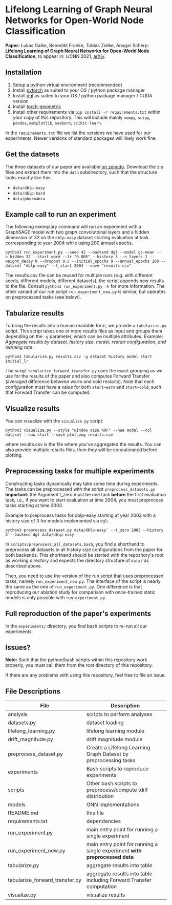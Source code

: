 # Lifelong Learning of Graph Neural Networks for Open-World Node Classification

**Paper:** Lukas Galke, Benedikt Franke, Tobias Zielke, Ansgar Scherp: **Lifelong Learning of Graph Neural Networks for Open-World Node Classification**, to appear in: IJCNN 2021, [arXiv](https://arxiv.org/abs/2006.14422).

## Installation

1. Setup a python virtual environment (recommended)
2. Install [pytorch](https://pytorch.org/get-started/locally/) as suited to your
   OS / python package manager
3. Install [dgl](https://www.dgl.ai/pages/start.html) as suited to your
   OS / python package manager / CUDA version
4. Install [torch-geometric](https://github.com/rusty1s/pytorch_geometric)
5. Install other requirements via `pip install -r requirements.txt` within your
   copy of this repository. This will include mainly `numpy`, `scipy`, `pandas`, `matplotlib`, `seaborn`, `scikit-learn`.

In the `requirements.txt` file  we list the versions we have used for our experiments. Newer versions of standard packages will likely work fine.


## Get the datasets

The three datasets of our paper are available [on zenodo](https://zenodo.org/record/3764770).
Download the zip files and extract them into the `data` subdirectory, such that the structure looks exactly like this:

- `data/dblp-easy`
- `data/dblp-hard`
- `data/pharmabio`

## Example call to run an experiment

The following exemplary command will run an experiment with a GraphSAGE model with two graph convolutoinal layers and a hidden dimension of 32 on the `dblp-easy` dataset starting evaluation at task corresponding to year 2004 while using 200 annual epochs.

```
python3 run_experiment.py --seed 42 --backend dgl --model gs-mean --n_hidden 32 --start warm --lr "0.005" --history 3 --n_layers 1 --weight_decay 0 --dropout 0.5 --initial_epochs 0 --annual_epochs 200 --dataset "dblp-easy" --t_start 2004 --save "results.csv"                       
```

The results.csv file can be reused for multiple runs (e.g. with different seeds, different models, different datasets), the script appends new results to the file.
Consult `python3 run_experiment.py -h` for more information. The other variant of our run script `run_experiment_new.py` is similar, but operates on preprocessed tasks (see below).


## Tabularize results

To bring the results into a human readable form, we provide a `tabularize.py` script.
This script takes one or more results files as input and groups them depending on the `-g` parameter, which can be multiple attributes.
Example: *Aggregate results by dataset, history size, model, restart configuration, and learning rate*.

```
python3 tabularize.py results.csv -g dataset history model start initial_lr
```

The script `tabularize_forward_transfer.py` uses the exact grouping as we use for the results of the paper and also computes Forward Transfer (averaged difference between warm and cold restarts).
Note that each configuration must have a value for both `start=warm` and `start=cold`, such that Forward Transfer can be computed.


## Visualize results

You can visualize with the `visualize.py` script:

```
python3 visualize.py --style "window size %RF" --hue model --col dataset --row start --save plot.png results.csv
```

where results.csv is the file where you've aggregated the results. You can also provide multiple results files, then they will be concatenated before plotting.

## Preprocessing tasks for multiple experiments

Constructing tasks dynamically may take some time during experiments.
The tasks can be preprocessed with the script `preprocess_datasets.py`
**Important:** the Argument t_zero must be one task **before** the first evaluation task, i.e., if you want to start evaluation at time 2004, you must preprocess tasks starting at time 2003.

Example to preprocess tasks for dblp-easy starting at year 2003 with a history size of 3 for models implemented via `dgl`:

```
python3 preprocess_dataset.py data/dblp-easy` --t_zero 2003 --history 3 --backend dgl data/dblp-easy
```

In `scripts/preprocess_all_datasets.bash`, you find a shorthand to preprocess all datasets in all history size configurations from the paper for both backends.
This shorthand should be started with the repository's root as working directory and expects the directory structure of `data/` as described above.

Then, you need to use the version of the run script that uses preprocessed tasks, namely `run_experiment_new.py`.
The interface of the script is nearly the same as the one of `run_experiment.py`. 
One difference is that reproducing our ablation study for comparison with once-trained static models is only possible with `run_experiment.py`.

## Full reproduction of the paper's experiments

In the `experiments/` directory, you find bash scripts to re-run all our experiments.

## Issues?

**Note:** Such that the python/bash scripts within this repository work properly, you must call them from the root directory of this repository.

If there are any problems with using this repository, feel free to file an issue.

## File Descriptions

| File                              | Description                                                                 |
| -                                 | -                                                                           |
| analysis                          | scripts to perform analyses                                                 |
| datasets.py                       | dataset loading                                                             |
| lifelong_learning.py              | lifelong learning module                                                    |
| drift_magnitude.py                | drift magnitude module                                                      |
| preprocess_dataset.py             | Create a Lifelong Learning Graph Dataset by preprocessing tasks             |
| experiments                       | Bash scripts to reproduce experiments                                       |
| scripts                           | Other bash scripts to preprocess/compute tdiff distribution                 |
| models                            | GNN implementations                                                         |
| README.md                         | this file                                                                   |
| requirements.txt                  | dependencies                                                                |
| run_experiment.py                 | main entry point for running a single experiment                            |
| run_experiment_new.py             | main entry point for running a single experiment **with preprocessed data** |
| tabularize.py                     | aggregate results into table                                                |
| tabularize_forward_transfer.py    | aggregate results into table including Forward Transfer computation         |
| visualize.py                      | visualize results                                                           |
